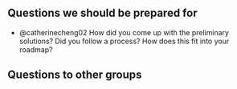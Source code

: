 ## Questions we should be prepared for

- @catherinecheng02 How did you come up with the preliminary solutions? Did you follow a process? How does this fit into your roadmap?

## Questions to other groups

